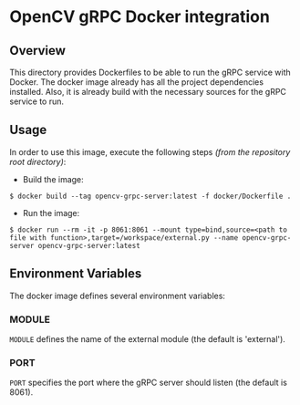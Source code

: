 # OpenCV gRPC Docker integration

## Overview

This directory provides Dockerfiles to be able to run the gRPC service with Docker.
The docker image already has all the project dependencies installed.
Also, it is already build with the necessary sources for the gRPC service to run.

## Usage

In order to use this image, execute the following steps *(from the repository root directory)*:

* Build the image:

```shell
$ docker build --tag opencv-grpc-server:latest -f docker/Dockerfile . 
```

* Run the image:

```shell
$ docker run --rm -it -p 8061:8061 --mount type=bind,source=<path to file with function>,target=/workspace/external.py --name opencv-grpc-server opencv-grpc-server:latest
```

## Environment Variables

The docker image defines several environment variables:

### MODULE

`MODULE` defines the name of the external module (the default is 'external').


### PORT

`PORT` specifies the port where the gRPC server should listen (the default is 8061).